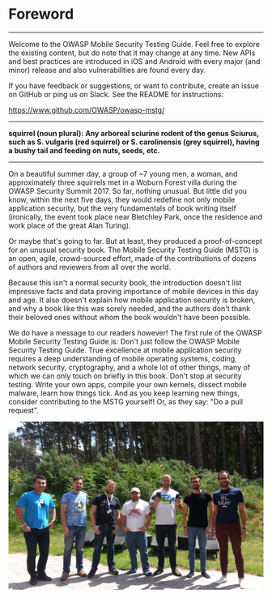 # Foreword

---
Welcome to the OWASP Mobile Security Testing Guide. Feel free to explore the existing content, but do note that it may change at any time. New APIs and best practices are introduced in iOS and Android with every major (and minor) release and also vulnerabilities are found every day.

If you have feedback or suggestions, or want to contribute, create an issue on GitHub or ping us on Slack. See the README for instructions:

<https://www.github.com/OWASP/owasp-mstg/>

---

**squirrel (noun plural): Any arboreal sciurine rodent of the genus Sciurus, such as S. vulgaris (red squirrel) or S. carolinensis (grey squirrel), having a bushy tail and feeding on nuts, seeds, etc.**

---

On a beautiful summer day, a group of ~7 young men, a woman, and approximately three squirrels met in a Woburn Forest villa during the OWASP Security Summit 2017. So far, nothing unusual. But little did you know, within the next five days, they would redefine not only mobile application security, but the very fundamentals of book writing itself (ironically, the event took place near Bletchley Park, once the residence and work place of the great Alan Turing).

Or maybe that's going to far. But at least, they produced a proof-of-concept for an unusual security book. The Mobile Security Testing Guide (MSTG) is an open, agile, crowd-sourced effort, made of the contributions of dozens of authors and reviewers from all over the world.

Because this isn't a normal security book, the introduction doesn't list impressive facts and data proving importance of mobile devices in this day and age. It also doesn't explain how mobile application security is broken, and why a book like this was sorely needed, and the authors don't thank their beloved ones without whom the book wouldn't have been possible.

We do have a message to our readers however! The first rule of the OWASP Mobile Security Testing Guide is: Don't just follow the OWASP Mobile Security Testing Guide. True excellence at mobile application security requires a deep understanding of mobile operating systems, coding, network security, cryptography, and a whole lot of other things, many of which we can only touch on briefly in this book. Don't stop at security testing. Write your own apps, compile your own kernels, dissect mobile malware, learn how things tick. And as you keep learning new things, consider contributing to the MSTG yourself! Or, as they say: "Do a pull request".

![Summit Team](Images/summit-team.jpg)
